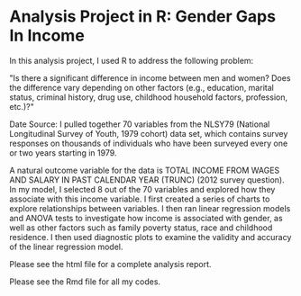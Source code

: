 # Analysis Project in R: Gender Gaps In Income
In this analysis project, I used R to address the following problem:

"Is there a significant difference in income between men and women? 
Does the difference vary depending on other factors (e.g., education, marital status, criminal history, drug use, childhood household factors, profession, etc.)?"

Date Source: I pulled together 70 variables from the NLSY79 (National Longitudinal Survey of Youth, 1979 cohort) data set, which contains survey responses on thousands of individuals who have been surveyed every one or two years starting in 1979.

A natural outcome variable for the data is TOTAL INCOME FROM WAGES AND SALARY IN PAST CALENDAR YEAR (TRUNC) (2012 survey question). In my model, I selected 8 out of the 70 variables and explored how they associate with this income variable. I first created a series of charts to explore relationships between variables. I then ran linear regression models and ANOVA tests to investigate how income is associated with gender, as well as other factors such as family poverty status, race and childhood residence. I then used diagnostic plots to examine the validity and accuracy of the linear regression model.

Please see the html file for a complete analysis report.

Please see the Rmd file for all my codes. 
